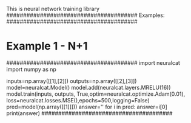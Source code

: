 This is neural network training library
#######################################
Examples:
#######################################
#       Example 1 - N+1               #
#######################################
import neuralcat
import numpy as np

inputs=np.array([[1],[2]])
outputs=np.array([[2],[3]])
model=neuralcat.Model()
model.add(neuralcat.layers.MRELU(16))
model.train(inputs, outputs, True,optim=neuralcat.optimize.Adam(0.01), loss=neuralcat.losses.MSE(),epochs=500,logging=False)
pred=model(np.array([[1]]]))
answer=''
for i in pred:
	answer=i[0]
print(answer)
#######################################